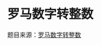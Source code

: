 罗马数字转整数
===
题目来源：[罗马数字转整数](https://leetcode.cn/problems/roman-to-integer/description/?envType=study-plan-v2&envId=top-interview-150)